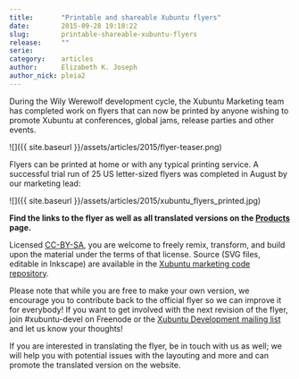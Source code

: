 ```yaml
---
title:       "Printable and shareable Xubuntu flyers"
date:        2015-09-28 19:10:22
slug:        printable-shareable-xubuntu-flyers
release:     ""
serie:       
category:    articles
author:      Elizabeth K. Joseph
author_nick: pleia2
---
```


During the Wily Werewolf development cycle, the Xubuntu Marketing team has completed work on flyers that can now be printed by anyone wishing to promote Xubuntu at conferences, global jams, release parties and other events.

![]({{ site.baseurl }}/assets/articles/2015/flyer-teaser.png)

Flyers can be printed at home or with any typical printing service. A successful trial run of 25 US letter-sized flyers was completed in August by our marketing lead:

![]({{ site.baseurl }}/assets/articles/2015/xubuntu_flyers_printed.jpg)

**Find the links to the flyer as well as all translated versions on the [Products](http://xubuntu.org/products/ "Products") page.**

Licensed [CC-BY-SA](https://creativecommons.org/licenses/by-sa/3.0/), you are welcome to freely remix, transform, and build upon the material under the terms of that license. Source (SVG files, editable in Inkscape) are available in the [Xubuntu marketing code repository](https://code.launchpad.net/xubuntu-marketing).

Please note that while you are free to make your own version, we encourage you to contribute back to the official flyer so we can improve it for everybody! If you want to get involved with the next revision of the flyer, join #xubuntu-devel on Freenode or the [Xubuntu Development mailing list](https://lists.ubuntu.com/mailman/listinfo/xubuntu-devel) and let us know your thoughts!

If you are interested in translating the flyer, be in touch with us as well; we will help you with potential issues with the layouting and more and can promote the translated version on the website.
